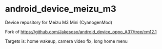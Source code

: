 # android_device_meizu_m3
Device repository for Meizu M3 Mini (CyanogenMod)

Fork of https://github.com/Jakesoso/android_device_oppo_A37/tree/cm12.1

Targets is: home wakeup, camera video fix, long home menu
